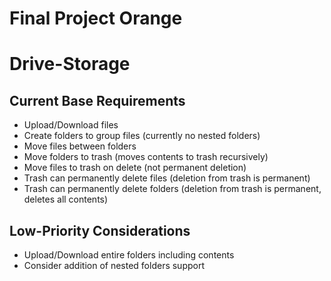 # Final Project Orange
# Drive-Storage

## Current Base Requirements

+ Upload/Download files
+ Create folders to group files (currently no nested folders)
+ Move files between folders
+ Move folders to trash (moves contents to trash recursively)
+ Move files to trash on delete (not permanent deletion)
+ Trash can permanently delete files (deletion from trash is permanent)
+ Trash can permanently delete folders (deletion from trash is permanent, deletes all contents)


## Low-Priority Considerations

+ Upload/Download entire folders including contents
+ Consider addition of nested folders support